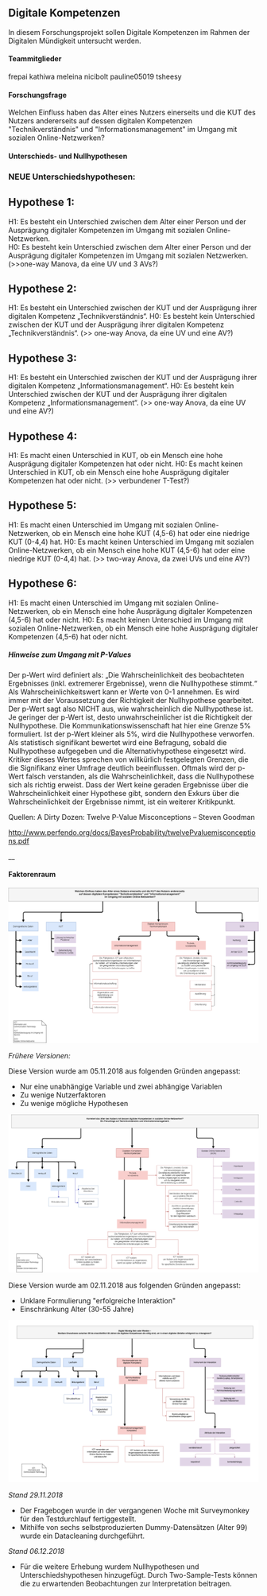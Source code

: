 ## Digitale Kompetenzen
In diesem Forschungsprojekt sollen Digitale Kompetenzen im Rahmen der Digitalen Mündigkeit untersucht werden.

#### Teammitglieder
frepai
kathiwa
meleina
nicibolt
pauline05019
tsheesy

#### Forschungsfrage
Welchen Einfluss haben das Alter eines Nutzers einerseits und die KUT des Nutzers andererseits auf dessen digitalen Kompetenzen "Technikverständnis" und "Informationsmanagement" im Umgang mit sozialen Online-Netzwerken?

#### Unterschieds- und Nullhypothesen

### NEUE Unterschiedshypothesen:

## Hypothese 1:
H1: Es besteht ein Unterschied zwischen dem Alter einer Person und der Ausprägung digitaler Kompetenzen im Umgang mit sozialen Online-Netzwerken.  
H0: Es besteht kein Unterschied zwischen dem Alter einer Person und der Ausprägung digitaler Kompetenzen im Umgang mit sozialen Netzwerken. 
(>>one-way Manova, da eine UV und 3 AVs?)

## Hypothese 2: 
H1: Es besteht ein Unterschied zwischen der KUT und der Ausprägung ihrer digitalen Kompetenz „Technikverständnis“. 
H0: Es besteht kein Unterschied zwischen der KUT und der Ausprägung ihrer digitalen Kompetenz „Technikverständnis“. 
(>> one-way Anova, da eine UV und eine AV?)

## Hypothese 3: 
H1: Es besteht ein Unterschied zwischen der KUT und der Ausprägung ihrer digitalen Kompetenz „Informationsmanagement“. 
H0: Es besteht kein Unterschied zwischen der KUT und der Ausprägung ihrer digitalen Kompetenz „Informationsmanagement“. 
(>> one-way Anova, da eine UV und eine AV?)

## Hypothese 4: 
H1: Es macht einen Unterschied in KUT, ob ein Mensch eine hohe Ausprägung digitaler Kompetenzen hat oder nicht. 
H0: Es macht keinen Unterschied in KUT, ob ein Mensch eine hohe Ausprägung digitaler Kompetenzen hat oder nicht. 
(>> verbundener T-Test?)

## Hypothese 5:
H1: Es macht einen Unterschied im Umgang mit sozialen Online-Netzwerken, ob ein Mensch eine hohe KUT (4,5-6) hat oder eine niedrige KUT (0-4,4) hat. 
H0: Es macht keinen Unterschied im Umgang mit sozialen Online-Netzwerken, ob ein Mensch eine hohe KUT (4,5-6) hat oder eine niedrige KUT (0-4,4) hat. 
(>> two-way Anova, da zwei UVs und eine AV?)

## Hypothese 6:
H1: Es macht einen Unterschied im Umgang mit sozialen Online-Netzwerken, ob ein Mensch eine hohe Ausprägung digitaler Kompetenzen (4,5-6) hat oder nicht. 
H0: Es macht keinen Unterschied im Umgang mit sozialen Online-Netzwerken, ob ein Mensch eine hohe Ausprägung digitaler Kompetenzen (4,5-6) hat oder nicht. 



##### Hinweise zum Umgang mit P-Values
Der p-Wert wird definiert als: „Die Wahrscheinlichkeit des beobachteten Ergebnisses (inkl. extremerer Ergebnisse), wenn die Nullhypothese stimmt.“ Als Wahrscheinlichkeitswert kann er Werte von 0-1 annehmen. Es wird immer mit der Voraussetzung der Richtigkeit der Nullhypothese gearbeitet. Der p-Wert sagt also NICHT aus, wie wahrscheinlich die Nullhypothese ist. Je geringer der p-Wert ist, desto unwahrscheinlicher ist die Richtigkeit der Nullhypothese. Die Kommunikationswissenschaft hat hier eine Grenze 5% formuliert. Ist der p-Wert kleiner als 5%, wird die Nullhypothese verworfen. Als statistisch signifikant bewertet wird eine Befragung, sobald die Nullhypothese aufgegeben und die Alternativhypothese eingesetzt wird. Kritiker dieses Wertes sprechen von willkürlich festgelegten Grenzen, die die Signifikanz einer Umfrage deutlich beeinflussen. Oftmals wird der p-Wert falsch verstanden, als die Wahrscheinlichkeit, dass die Nullhypothese sich als richtig erweist. Dass der Wert keine geraden Ergebnisse über die Wahrscheinlichkeit einer Hypothese gibt, sondern den Exkurs über die Wahrscheinlichkeit der Ergebnisse nimmt, ist ein weiterer Kritikpunkt.  

 

Quellen: A Dirty Dozen: Twelve P-Value Misconceptions – Steven Goodman

http://www.perfendo.org/docs/BayesProbability/twelvePvaluemisconceptions.pdf

__



#### Faktorenraum

![tooltip](images/DigitaleKompetenzen_FR_051118.png)

*_Frühere Versionen:_*

Diese Version wurde am 05.11.2018 aus folgenden Gründen angepasst:

* Nur eine unabhängige Variable und zwei abhängige Variablen
* Zu wenige Nutzerfaktoren
* Zu wenige mögliche Hypothesen

![tooltip](images/DigitaleKompetenzen_FR_021118.png)

Diese Version wurde am 02.11.2018 aus folgenden Gründen angepasst:

* Unklare Formulierung "erfolgreiche Interaktion"
* Einschränkung Alter (30-55 Jahre)


![tooltip](images/DigitaleKompetenzen_FR_241018.png)

*_Stand 29.11.2018_*
* Der Fragebogen wurde in der vergangenen Woche mit Surveymonkey für den Testdurchlauf fertiggestellt.
* Mithilfe von sechs selbstproduzierten Dummy-Datensätzen (Alter 99) wurde ein Datacleaning durchgeführt.

*_Stand 06.12.2018_*
* Für die weitere Erhebung wurdem Nullhypothesen und Unterschiedshypothesen hinzugefügt. Durch Two-Sample-Tests können die zu       erwartenden Beobachtungen zur Interpretation beitragen.
